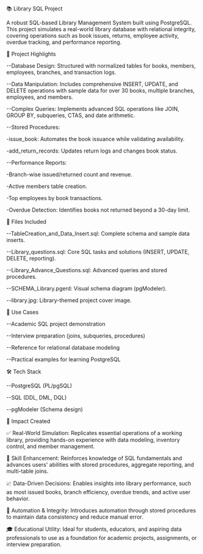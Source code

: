 📚 Library SQL Project

A robust SQL-based Library Management System built using PostgreSQL. This project simulates a real-world library database with relational integrity, covering operations such as book issues, returns, employee activity, overdue tracking, and performance reporting.



🚀 Project Highlights

--Database Design: Structured with normalized tables for books, members, employees, branches, and transaction logs.

--Data Manipulation: Includes comprehensive INSERT, UPDATE, and DELETE operations with sample data for over 30 books, multiple branches, employees, and members.

--Complex Queries: Implements advanced SQL operations like JOIN, GROUP BY, subqueries, CTAS, and date arithmetic.

--Stored Procedures:

-issue_book: Automates the book issuance while validating availability.

-add_return_records: Updates return logs and changes book status.

--Performance Reports:

-Branch-wise issued/returned count and revenue.

-Active members table creation.

-Top employees by book transactions.

-Overdue Detection: Identifies books not returned beyond a 30-day limit.




📁 Files Included

--TableCreation_and_Data_Insert.sql: Complete schema and sample data inserts.

--Library_questions.sql: Core SQL tasks and solutions (INSERT, UPDATE, DELETE, reporting).

--Library_Advance_Questions.sql: Advanced queries and stored procedures.

--SCHEMA_Library.pgerd: Visual schema diagram (pgModeler).

--library.jpg: Library-themed project cover image.





📌 Use Cases

--Academic SQL project demonstration

--Interview preparation (joins, subqueries, procedures)

--Reference for relational database modeling

--Practical examples for learning PostgreSQL





🛠 Tech Stack

--PostgreSQL (PL/pgSQL)

--SQL (DDL, DML, DQL)

--pgModeler (Schema design)





🌟 Impact Created

✅ Real-World Simulation: Replicates essential operations of a working library, providing hands-on experience with data modeling, inventory control, and member management.

🧠 Skill Enhancement: Reinforces knowledge of SQL fundamentals and advances users' abilities with stored procedures, aggregate reporting, and multi-table joins.

📈 Data-Driven Decisions: Enables insights into library performance, such as most issued books, branch efficiency, overdue trends, and active user behavior.

🔁 Automation & Integrity: Introduces automation through stored procedures to maintain data consistency and reduce manual error.

🎓 Educational Utility: Ideal for students, educators, and aspiring data professionals to use as a foundation for academic projects, assignments, or interview preparation.










